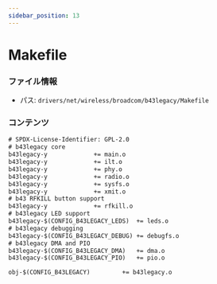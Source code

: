 ```yaml
---
sidebar_position: 13
---
```

# Makefile

### ファイル情報

- パス: `drivers/net/wireless/broadcom/b43legacy/Makefile`

### コンテンツ

```txt
# SPDX-License-Identifier: GPL-2.0
# b43legacy core
b43legacy-y				+= main.o
b43legacy-y				+= ilt.o
b43legacy-y				+= phy.o
b43legacy-y				+= radio.o
b43legacy-y				+= sysfs.o
b43legacy-y				+= xmit.o
# b43 RFKILL button support
b43legacy-y				+= rfkill.o
# b43legacy LED support
b43legacy-$(CONFIG_B43LEGACY_LEDS)	+= leds.o
# b43legacy debugging
b43legacy-$(CONFIG_B43LEGACY_DEBUG)	+= debugfs.o
# b43legacy DMA and PIO
b43legacy-$(CONFIG_B43LEGACY_DMA)	+= dma.o
b43legacy-$(CONFIG_B43LEGACY_PIO)	+= pio.o

obj-$(CONFIG_B43LEGACY)			+= b43legacy.o


```
